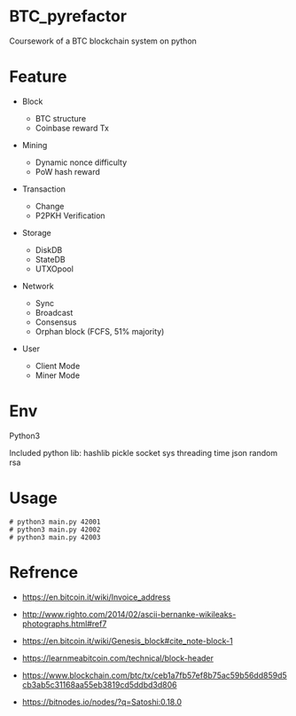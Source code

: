 # BTC_pyrefactor
Coursework of a BTC blockchain system on python


# Feature

- Block
  - BTC structure
  - Coinbase reward Tx
  
- Mining
  - Dynamic nonce difficulty
  - PoW hash reward

- Transaction
  - Change
  - P2PKH Verification

- Storage
  - DiskDB
  - StateDB
  - UTXOpool

- Network
  - Sync
  - Broadcast
  - Consensus
  - Orphan block (FCFS, 51% majority)
 
- User
  - Client Mode
  - Miner Mode


# Env

Python3

Included python lib:
hashlib
pickle
socket
sys
threading
time
json
random
rsa

# Usage

  ```console
# python3 main.py 42001
# python3 main.py 42002
# python3 main.py 42003
  ```

# Refrence

- https://en.bitcoin.it/wiki/Invoice_address

- http://www.righto.com/2014/02/ascii-bernanke-wikileaks-photographs.html#ref7

- https://en.bitcoin.it/wiki/Genesis_block#cite_note-block-1

- https://learnmeabitcoin.com/technical/block-header

- https://www.blockchain.com/btc/tx/ceb1a7fb57ef8b75ac59b56dd859d5cb3ab5c31168aa55eb3819cd5ddbd3d806

- https://bitnodes.io/nodes/?q=Satoshi:0.18.0
